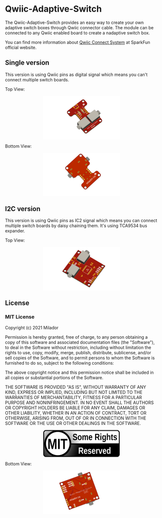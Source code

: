 # Qwiic-Adaptive-Switch

The Qwiic-Adaptive-Switch provides an easy way to create your own adaptive switch boxes through Qwiic connector cable. The module can be connected to any Qwiic enabled board to create a nadaptive switch box.

You can find more information about <a href="https://www.sparkfun.com/qwiic">Qwiic Connect System</a> at SparkFun official website.

## Single version 

This version is using Qwiic pins as digital signal which means you can't connect multiple switch boards.

Top View:
<p align="center">
<img align="center" src="https://raw.githubusercontent.com/milador/Qwiic-Adaptive-Switch/main/Resources/Qwiic_Adaptive_Switch_Single_Top.png" width="50%" height="50%" alt="Qwiic Adaptive Switch Single Top"/>
</p>


Bottom View:
<p align="center">
<img align="center" src="https://raw.githubusercontent.com/milador/Qwiic-Adaptive-Switch/main/Resources/Qwiic_Adaptive_Switch_Single_Bottom.png" width="50%" height="50%" alt="Qwiic Adaptive Switch Single Bottom"/>
</p>


## I2C version 

This version is using Qwiic pins as IC2 signal which means you can connect multiple switch boards by daisy chaining them. It's using TCA9534 bus expander.

Top View:
<p align="center">
<img align="center" src="https://raw.githubusercontent.com/milador/Qwiic-Adaptive-Switch/main/Resources/Qwiic_Adaptive_Switch_Top.png" width="50%" height="50%" alt="Qwiic Adaptive Switch Top"/>
</p>


## License 

### MIT License

Copyright (c) 2021 Milador

Permission is hereby granted, free of charge, to any person obtaining a copy of this software and associated documentation files (the "Software"), to deal in the Software without restriction, including without limitation the rights to use, copy, modify, merge, publish, distribute, sublicense, and/or sell copies of the Software, and to permit persons to whom the Software is furnished to do so, subject to the following conditions:

The above copyright notice and this permission notice shall be included in all copies or substantial portions of the Software.

THE SOFTWARE IS PROVIDED "AS IS", WITHOUT WARRANTY OF ANY KIND, EXPRESS OR IMPLIED, INCLUDING BUT NOT LIMITED TO THE WARRANTIES OF MERCHANTABILITY, FITNESS FOR A PARTICULAR PURPOSE AND NONINFRINGEMENT. IN NO EVENT SHALL THE AUTHORS OR COPYRIGHT HOLDERS BE LIABLE FOR ANY CLAIM, DAMAGES OR OTHER LIABILITY, WHETHER IN AN ACTION OF CONTRACT, TORT OR OTHERWISE, ARISING FROM, OUT OF OR IN CONNECTION WITH THE SOFTWARE OR THE USE OR OTHER DEALINGS IN THE SOFTWARE.

<p align="center">
<img align="center" src="https://raw.githubusercontent.com/milador/milador/master/Assets/IMG/mit_license_icon.png" width="50%" height="50%" alt="MIT License"/>
</p>



Bottom View:
<p align="center">
<img align="center" src="https://raw.githubusercontent.com/milador/Qwiic-Adaptive-Switch/main/Resources/Qwiic_Adaptive_Switch_Bottom.png" width="50%" height="50%" alt="Qwiic Adaptive Switch Bottom"/>
</p>
